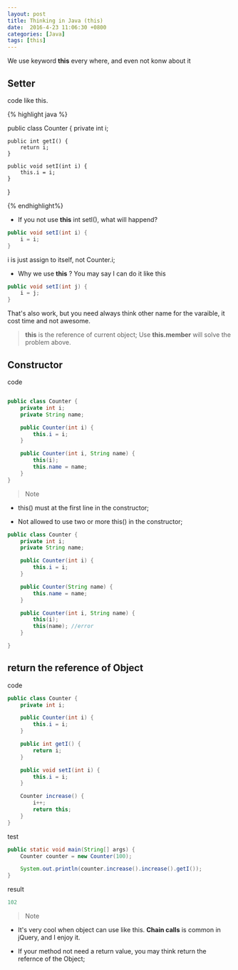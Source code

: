 ```yaml
---
layout: post
title: Thinking in Java (this)
date:  2016-4-23 11:06:30 +0800
categories: [Java]
tags: [this]
---
```



We use keyword **this**  every where, and even not konw about it

## Setter ##
code like this.

{% highlight java %}

public class Counter {
    private int i;

    public int getI() {
        return i;
    }

    public void setI(int i) {
        this.i = i;
    }
}

{% endhighlight%}


- If you not use **this** int setI(), what will happend?

```java
public void setI(int i) {
    i = i;
}
```

i is just assign to itself, not Counter.i;

- Why we use **this** ? You may say I can do it like this

```java
public void setI(int j) {
    i = j;
}
```

That's also work, but you need always think other name for the varaible, it cost
time and not awesome.

> **this** is the reference of current object; Use **this.member** will solve the problem above.


## Constructor
code

```java

public class Counter {
    private int i;
    private String name;

    public Counter(int i) {
        this.i = i;
    }

    public Counter(int i, String name) {
        this(i);
        this.name = name;
    }
}

```
> Note

- this() must at the first line in the constructor;

- Not allowed to use two or more this() in the constructor;

```java
public class Counter {
    private int i;
    private String name;

    public Counter(int i) {
        this.i = i;
    }

    public Counter(String name) {
        this.name = name;
    }

    public Counter(int i, String name) {
        this(i);
        this(name);	//error
    }

}
```

## return the reference of Object
code

```java
public class Counter {
    private int i;

    public Counter(int i) {
        this.i = i;
    }

    public int getI() {
        return i;
    }

    public void setI(int i) {
        this.i = i;
    }

    Counter increase() {
        i++;
        return this;
    }
}
```

test

```java
public static void main(String[] args) {
    Counter counter = new Counter(100);

    System.out.println(counter.increase().increase().getI());
}
```

result

```java
102
```

> Note

- It's very cool when object can use like this. **Chain calls** is common in jQuery, and I enjoy it.

- If your method not need a return value, you may think return the refernce of the Object;



